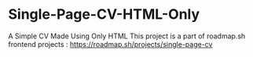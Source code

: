 # Single-Page-CV-HTML-Only
A Simple CV Made Using Only HTML
This project is a part of roadmap.sh frontend projects : https://roadmap.sh/projects/single-page-cv
